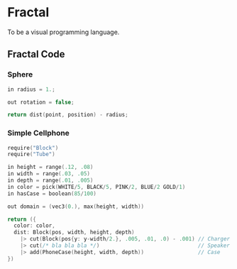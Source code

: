 ---
---

# Fractal

To be a visual programming language.

## Fractal Code <span class="badge proposed" />

### Sphere

```c
in radius = 1.;

out rotation = false;

return dist(point, position) - radius;
```

### Simple Cellphone

```c
require("Block")
require("Tube")

in height = range(.12, .08)
in width = range(.03, .05)
in depth = range(.01, .005)
in color = pick(WHITE/5, BLACK/5, PINK/2, BLUE/2 GOLD/1)
in hasCase = boolean(85/100)

out domain = (vec3(0.), max(height, width))

return ({
  color: color,
  dist: Block(pos, width, height, depth)
    |> cut(Block(pos{y: y-width/2.}, .005, .01, .0) - .001) // Charger
    |> cut(/* bla bla bla */)                               // Speaker
    |> add(PhoneCase(height, width, depth))                 // Case
})
```
